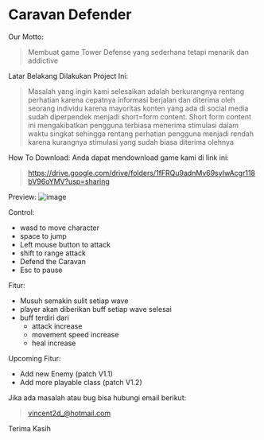 # Caravan Defender
Our Motto:
>Membuat game Tower Defense yang sederhana tetapi menarik dan addictive

Latar Belakang Dilakukan Project Ini:
>Masalah yang ingin kami selesaikan adalah berkurangnya rentang perhatian karena cepatnya informasi berjalan dan diterima oleh seorang individu karena mayoritas konten yang ada di social media sudah diperpendek menjadi short=form content. Short form content ini mengakibatkan pengguna terbiasa menerima stimulasi dalam waktu singkat sehingga rentang perhatian pengguna menjadi rendah karena kurangnya stimulasi yang sudah biasa diterima olehnya

How To Download:
Anda dapat mendownload game kami di link ini:
>https://drive.google.com/drive/folders/1fFRQu9adnMv69syIwAcgr118bV96oYMV?usp=sharing 

Preview:
![image](https://github.com/VincentL12/Software-Engineer/assets/165641063/731bb07c-ebab-4a92-8b46-539498cbbe4b)

Control:
- wasd to move character
- space to jump
- Left mouse button to attack
- shift to range attack
- Defend the Caravan
- Esc to pause

Fitur:
- Musuh semakin sulit setiap wave
- player akan diberikan buff setiap wave selesai
- buff terdiri dari
  - attack increase
  - movement speed increase
  - heal increase

Upcoming Fitur:
- Add new Enemy (patch V1.1)
- Add more playable class (patch V1.2)

Jika ada masalah atau bug bisa hubungi email berikut:
>vincent2d_@hotmail.com

Terima Kasih

